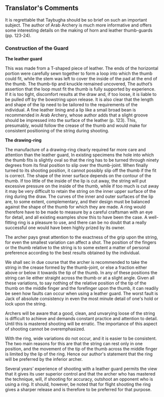 ## Translator's Comments

It is regrettable that Taybugha should be so brief on such an important subject. The author of Arab Archery is much more informative and offers some interesting details on the making of horn and leather thumb-guards (pp. 123-24).


### Construction of the Guard

**The leather guard**

This was made from a T-shaped piece of leather. The ends of the horizontal portion were carefully sewn together to form a loop into which the thumb could fit, while the stem was left to cover the inside of the pad at the end of the thumb. The thumb-tip and knuckle remained uncovered, The authot’s assertion that the loop must fit the thumb is fully supported by experience. If it is too tight, discomfort results at the draw and, if too loose, it is liable to be pulled off by the bowstring upon release. It is also clear that the length and shape of the lip need to be tailored to the requirements of the individual. A fine leather lining and a lip like a smail broad bean is recommended in Arab Archery, whose author adds that a slight groove should be impressed into the surface of the leather (p. 123). This, presumably, would follow the crease of the thumb and would make for consistent positioning of the string during shooting.

**The drawing-ring**

The manufacture of a drawing-ring clearly required far more care and attention than the leather guard, In existing specimens the hole into which the thumb fits is slightly oval so that the ring has to be turned through ninety degrees from its final position to slip over the thumb-joint. When finally turned to its shooting position, it cannot possibly slip off the thumb if the fit is correct. The shape of the inner surface depends on the contour of the thumb. If too little of the inside of the lip is cut away, the string will put excessive pressure on the inside of the thumb, while if too much is cut away it may be very difficult to retain the string on the inner upper surface of the ring during the draw. The curves of the inner and outer surfaces of the lip are, to some extent, complementary, and their design must be balanced against the shape of the thumb for which they are made. A ring would therefore have to be made to measure by a careful craftsman with an eye for detail, and all existing examples show this to have been the case. A well-fitting ring is a pleasure to use, and there can be no doubt that a really successful one would have been highly prized by its owner.

The archer pays great attention to the exactness of the grip upon the string, for even the smallest variation can affect a shot. The position of the fingers or the thumb relative to the string is to some extent a matter of personal preference according to the best results obtained by the individual.

We shall sec in due course that the archer is recommended to take the string in the crease formed by the thumb-joint, or else a fraction either above or below it towards the tip of the thumb. In any of these positions the string can lie either straight across the thumb or at a slight angle. Given all these variations, to say nothing of the relative position of the tip of the thumb on the middle finger and the forefinger upon the thumb, it can readily be seen how faults can occur when using a leather guard. The worst fault is Jack of absolute consistency in even the most minute detail of one's hold or lock upon the string.

Archers will be aware that a good, clean, and unvarying loose of the string is difficult to achieve and demands constant practice and attention to detail. Until this is mastered shooting will be erratic. The importance of this aspect of shooting cannot be overemphasized.

With the ring, wide variations do not occur, and it is easier to be consistent. The two main reasons for this are that the string can rest only in one position, and the movement of the tip of the thumb across the middle finger is limited by the lip of the ring. Hence our author's statement that the ring will be preferred by the inferior archer.

Several years’ experience of shooting with a leather guard permits the view that it gives its user superior control and that the archer who has mastered the technique, will, if shooting for accuracy, outshoot an opponent who is using a ring. It should, however, be noted that for flight shooting the ring gives a sharper release and is therefore to be preferred for that purpose.
